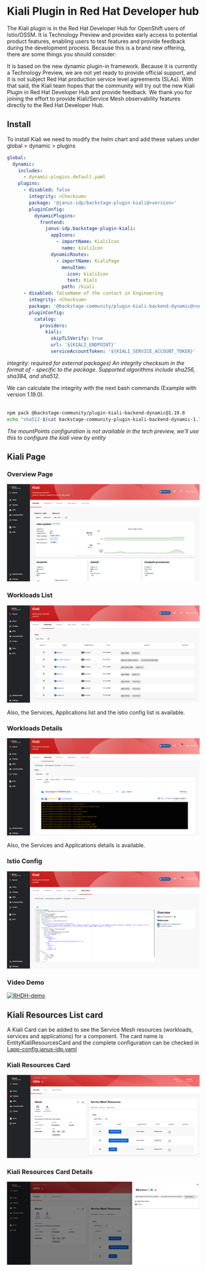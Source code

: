# Kiali Plugin in Red Hat Developer hub

The Kiali plugin is in the Red Hat Developer Hub for OpenShift users of Istio/OSSM. It is Technology Preview and provides early access to potential product features, enabling users to test features and provide feedback during the development process. Because this is a brand new offering, there are some things you should consider:

It is based on the new dynamic plugin-in framework.
Because it is currently a Technology Preview, we are not yet ready to provide official support, and it is not subject Red Hat production service level agreements (SLAs).
With that said, the Kiali team hopes that the community will try out the new Kiali Plugin in Red Hat Developer Hub and provide feedback. We thank you for joining the effort to provide Kiali/Service Mesh observability features directly to the Red Hat Developer Hub.

## Install

To install Kiali we need to modify the helm chart and add these values under global > dynamic > plugins

```yaml
global:
  dynamic:
    includes:
      - dynamic-plugins.default.yaml
    plugins:
      - disabled: false
        integrity: <Checksum>
        package: '@janus-idp/backstage-plugin-kiali@<version>'
        pluginConfig:
          dynamicPlugins:
            frontend:
              janus-idp.backstage-plugin-kiali:
                appIcons:
                  - importName: KialiIcon
                    name: kialiIcon
                dynamicRoutes:
                  - importName: KialiPage
                    menuItem:
                      icon: kialiIcon
                      text: Kiali
                    path: /kiali
      - disabled: falseName of the contact in Engineering
        integrity: <Checksum>
        package: '@backstage-community/plugin-kiali-backend-dynamic@<version>'
        pluginConfig:
          catalog:
            providers:
              kiali:
                skipTLSVerify: true
                url: '${KIALI_ENDPOINT}'
                serviceAccountToken: '${KIALI_SERVICE_ACCOUNT_TOKEN}'
```

_integrity: required for external packages) An integrity checksum in the format of <alg>-<digest> specific to the package. Supported algorithms include sha256, sha384, and sha512._

We can calculate the integrity with the next bash commands (Example with version 1.19.0).

```bash

npm pack @backstage-community/plugin-kiali-backend-dynamic@1.19.0
echo "sha512-$(cat backstage-community-plugin-kiali-backend-dynamic-1.19.0.tgz | openssl dgst -sha512 -binary | openssl base64 -A)"

```

_The mountPoints configuration is not available in the tech preview, we’ll use this to configure the kiali view by entity_

## Kiali Page

### Overview Page

![overview](./images/rhdh/RHDH_kiali_page_overview.png)

### Workloads List

![workloads](./images/rhdh/RHDH_kiali_page_workloads.png)

Also, the Services, Applications list and the istio config list is available.

### Workloads Details

![details](./images/rhdh/RHDH_kiali_page_workloads_details.png)

Also, the Services and Applications details is available.

### Istio Config

![config](./images/rhdh/RHDH_kiali_page_istio_config.png)

### Video Demo

[![RHDH-demo](https://img.youtube.com/vi/jCExpeXl9A8/0.jpg)](https://youtu.be/jCExpeXl9A8)

## Kiali Resources List card

A Kiali Card can be added to see the Service Mesh resources (workloads, services and applications) for a component.
The card name is EntityKialiResourcesCard and the complete configuration can be checked in [Lapp-config.janus-idp.yaml](app-config.janus-idp.yaml)

### Kiali Resources Card

![card](./images/rhdh/RHDH_kiali_resources_card.png)

### Kiali Resources Card Details

![card-details](./images/rhdh/RHDH_kiali_resources_card_details.png)
